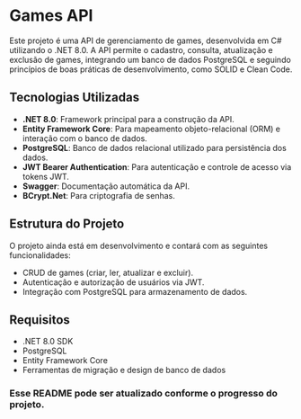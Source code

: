 # Games API

Este projeto é uma API de gerenciamento de games, desenvolvida em C# utilizando o .NET 8.0. A API permite o cadastro, consulta, atualização e exclusão de games, integrando um banco de dados PostgreSQL e seguindo princípios de boas práticas de desenvolvimento, como SOLID e Clean Code.

## Tecnologias Utilizadas

- **.NET 8.0**: Framework principal para a construção da API.
- **Entity Framework Core**: Para mapeamento objeto-relacional (ORM) e interação com o banco de dados.
- **PostgreSQL**: Banco de dados relacional utilizado para persistência dos dados.
- **JWT Bearer Authentication**: Para autenticação e controle de acesso via tokens JWT.
- **Swagger**: Documentação automática da API.
- **BCrypt.Net**: Para criptografia de senhas.

## Estrutura do Projeto

O projeto ainda está em desenvolvimento e contará com as seguintes funcionalidades:

- CRUD de games (criar, ler, atualizar e excluir).
- Autenticação e autorização de usuários via JWT.
- Integração com PostgreSQL para armazenamento de dados.

## Requisitos

- .NET 8.0 SDK
- PostgreSQL
- Entity Framework Core
- Ferramentas de migração e design de banco de dados


### Esse README pode ser atualizado conforme o progresso do projeto.






